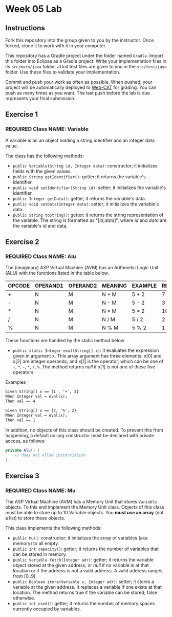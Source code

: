 # Week 05 Lab

## Instructions
Fork this repository into the group given to you by the instructor. Once forked, clone it to work with it in your computer.

This repository has a Gradle project under the folder named `Gradle`. Import this folder into Eclipse as a Gradle project. Write your implementation files in its `src/main/java` folder. JUnit test files are given to you in the `src/test/java` folder. Use these files to validate your implementation.

Commit and push your work as often as possible. When pushed, your project will be automatically deployed to [Web-CAT](https://web-cat.cs.vt.edu) for grading. You can push as many times as you want. The last push before the lab is due represents your final submission.

## Exercise 1
### REQUIRED Class NAME: Variable
A variable is an an object holding a string identifier and an integer data value.

The class has the following methods:
- `public Variable(String id, Integer data)`: constructor; it initializes fields with the given values.
- `public String getIdentifier()`: getter; it returns the variable's identifier.
- `public void setIdentifier(String id)`: setter; it initializes the variable's identifier.
- `public Integer getData()`: getter; it returns the variable's data.
- `public void setData(Integer data)`: setter; it initializes the variable's data.
- `public String toString()`: getter; it returns the string representation of the variable. The string is formatted as "[*id*,*data*]", where *id* and *data* are the variable's id and data.

## Exercise 2
### REQUIRED Class NAME: Alu
The (imaginary) ASP Virtual Machine (AVM) has an Arithmetic Logic Unit (ALU) with the functions listed in the table below.

| OPCODE | OPERAND1 | OPERAND2 | MEANING | EXAMPLE | RESULT |
| ------ | -------- | -------- | ------- | ------- | ------ |
| +      | N        | M        | N + M   | 5 + 2   | 7      |
| -      | N        | M        | N - M   | 5 - 2   | 3      |
| *      | N        | M        | N * M   | 5 * 2   | 10     |
| /      | N        | M        | N / M   | 5 / 2   | 2      |
| %      | N        | M        | N % M   | 5 % 2   | 1      |

These functions are handled by the static method below
- `public static Integer eval(String[] x)`: it evaluates the expression given in argument x. This array argument has three elements: x[0] and x[2] are integer operands; and x[1] is the operator, which can be one of `+`, `*`, `-`, `*`, `/`, `%`. The method returns *null* if x[1] is not one of these five operators.

Examples
```markdown
Given String[] x == {1 , '+', 3}
When Integer val = eval(x);
Then val == 4
```
```markdown
Given String[] x == {3, '%', 2}
When Integer val = eval(x);
Then val == 1
```
In addition, no objects of this class should be created. To prevent this from happening, a default no-arg constructor must be declared with private access, as follows:
```java
private Alu() {
    // does not allow instantiation
}
```

## Exercise 3
### REQUIRED Class NAME: Mu
The ASP Virtual Machine (AVM) has a Memory Unit that stores `Variable` objects. To this end implement the Memory Unit class. Objects of this class must be able to store up to 10 Variable objects. You **must use an array** (not a list) to store these objects.

This class implements the following methods:
- `public Mu()`: constructor; it initializes the array of variables (aka memory) to all empty.
- `public int capacity()`: getter; it returns the number of variables that can be stored in memory.
- `public Variable fetch(Integer adr)`: getter; it returns the variable object stored at the given address; or *null* if no variable is at that location or if the address is not a valid address. A valid address ranges from [0..9].
- `public Boolean store(Variable v, Integer adr)`: setter; it stores a variable at the given address. It replaces a variable if one exists at that location. The method returns true if the variable can be stored; false otherwise.
- `public int used()`: getter; it returns the number of memory spaces currently occupied by variables.
